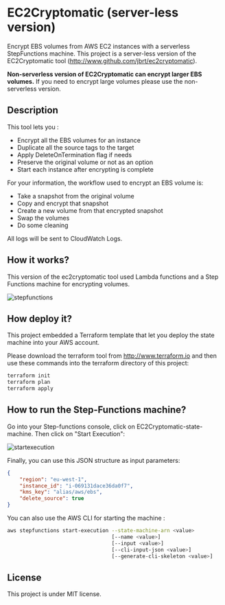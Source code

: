 # EC2Cryptomatic (server-less version)

Encrypt EBS volumes from AWS EC2 instances with a serverless StepFunctions machine.
This project is a server-less version of the EC2Cryptomatic tool (http://www.github.com/jbrt/ec2cryptomatic).

**Non-serverless version of EC2Cryptomatic can encrypt larger EBS volumes.** 
If you need to encrypt large volumes please use the non-serverless version.

## Description

This tool lets you :
- Encrypt all the EBS volumes for an instance
- Duplicate all the source tags to the target
- Apply DeleteOnTermination flag if needs
- Preserve the original volume or not as an option 
- Start each instance after encrypting is complete

For your information, the workflow used to encrypt an EBS volume is:
- Take a snapshot from the original volume
- Copy and encrypt that snapshot
- Create a new volume from that encrypted snapshot
- Swap the volumes
- Do some cleaning

All logs will be sent to CloudWatch Logs.

## How it works?

This version of the ec2cryptomatic tool used Lambda functions and a Step 
Functions machine for encrypting volumes.

 ![stepfunctions](state-machine.png)

## How deploy it?

This project embedded a Terraform template that let you deploy the state 
machine into your AWS account.

Please download the terraform tool from http://www.terraform.io and then
use these commands into the terraform directory of this project:

````bash
terraform init
terraform plan
terraform apply
````

## How to run the Step-Functions machine?

Go into your Step-functions console, click on EC2Cryptomatic-state-machine.
Then click on "Start Execution":

![startexecution](start-execution.png)

Finally, you can use this JSON structure as input parameters:

```json
{
    "region": "eu-west-1",
    "instance_id": "i-069131dace36da0f7",
    "kms_key": "alias/aws/ebs",
    "delete_source": true
}
```

You can also use the AWS CLI for starting the machine :

````bash
aws stepfunctions start-execution --state-machine-arn <value>
                                  [--name <value>]
                                  [--input <value>]
                                  [--cli-input-json <value>]
                                  [--generate-cli-skeleton <value>]
````

## License

This project is under MIT license.


